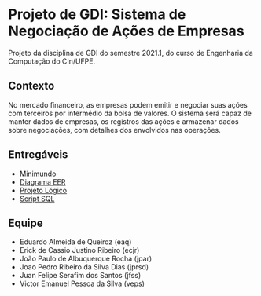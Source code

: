 # Projeto de GDI: Sistema de Negociação de Ações de Empresas
Projeto da disciplina de GDI do semestre 2021.1, do curso de Engenharia da Computação do CIn/UFPE.


## Contexto
No mercado financeiro, as empresas podem emitir e negociar suas ações com terceiros por intermédio da bolsa de valores. O sistema será capaz de manter dados de empresas, os registros das ações e armazenar dados sobre negociações, com detalhes dos envolvidos nas operações.


## Entregáveis
- [Minimundo](https://github.com/eduqz/projeto-gdi/blob/main/minimundo.md)
- [Diagrama EER](https://github.com/eduqz/projeto-gdi/blob/main/diagrama%20eer.pdf)
- [Projeto Lógico](https://github.com/eduqz/projeto-gdi/blob/main/projeto%20l%C3%B3gico.pdf)
- [Script SQL](https://github.com/eduqz/projeto-gdi/blob/main/projeto%20fisico.sql)


## Equipe
- Eduardo Almeida de Queiroz (eaq)
- Erick de Cassio Justino Ribeiro (ecjr)
- João Paulo de Albuquerque Rocha (jpar)
- Joao Pedro Ribeiro da Silva Dias (jprsd)
- Juan Felipe Serafim dos Santos (jfss)
- Victor Emanuel Pessoa da Silva (veps)
